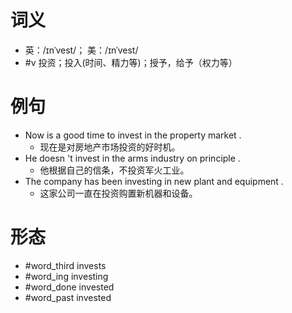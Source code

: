 # 词义
- 英：/ɪnˈvest/； 美：/ɪnˈvest/
- #v 投资；投入(时间、精力等)；授予，给予（权力等）
# 例句
- Now is a good time to invest in the property market .
	- 现在是对房地产市场投资的好时机。
- He doesn 't invest in the arms industry on principle .
	- 他根据自己的信条，不投资军火工业。
- The company has been investing in new plant and equipment .
	- 这家公司一直在投资购置新机器和设备。
# 形态
- #word_third invests
- #word_ing investing
- #word_done invested
- #word_past invested
